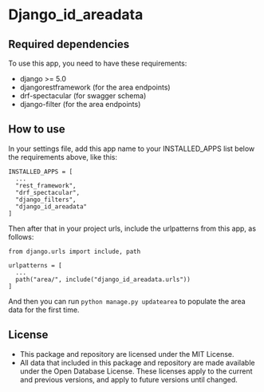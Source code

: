# Django_id_areadata

## Required dependencies

To use this app, you need to have these requirements:
- django >= 5.0
- djangorestframework (for the area endpoints)
- drf-spectacular (for swagger schema)
- django-filter (for the area endpoints)

## How to use

In your settings file, add this app name to your INSTALLED_APPS list below the requirements above, like this:
```
INSTALLED_APPS = [
  ...
  "rest_framework",
  "drf_spectacular",
  "django_filters",
  "django_id_areadata"
]
```

Then after that in your project urls, include the urlpatterns from this app, as follows:
```
from django.urls import include, path

urlpatterns = [
  ...
  path("area/", include("django_id_areadata.urls"))
]
```


And then you can run `python manage.py updatearea` to populate the area data for the first time.


## License
- This package and repository are licensed under the MIT License.
- All data that included in this package and repository are made available under the Open Database License.
These licenses apply to the current and previous versions, and apply to future versions until changed.
